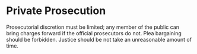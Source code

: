 # Private Prosecution

Prosecutorial discretion must be limited; any member of the public can bring charges forward if the official prosecutors do not. Plea bargaining should be forbidden. Justice should be not take an unreasonable amount of time.
